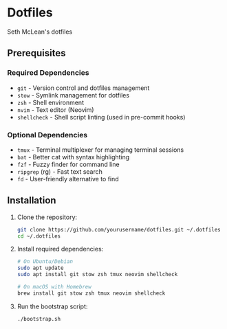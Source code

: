 # Dotfiles

Seth McLean's dotfiles

## Prerequisites

### Required Dependencies

- `git` - Version control and dotfiles management
- `stow` - Symlink management for dotfiles
- `zsh` - Shell environment
- `nvim` - Text editor (Neovim)
- `shellcheck` - Shell script linting (used in pre-commit hooks)

### Optional Dependencies

- `tmux` - Terminal multiplexer for managing terminal sessions
- `bat` - Better cat with syntax highlighting
- `fzf` - Fuzzy finder for command line
- `ripgrep` (rg) - Fast text search
- `fd` - User-friendly alternative to find

## Installation

1. Clone the repository:

   ```bash
   git clone https://github.com/yourusername/dotfiles.git ~/.dotfiles
   cd ~/.dotfiles
   ```

2. Install required dependencies:

   ```bash
   # On Ubuntu/Debian
   sudo apt update
   sudo apt install git stow zsh tmux neovim shellcheck

   # On macOS with Homebrew
   brew install git stow zsh tmux neovim shellcheck
   ```

3. Run the bootstrap script:
   ```bash
   ./bootstrap.sh
   ```

